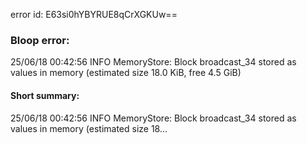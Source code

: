 error id: E63si0hYBYRUE8qCrXGKUw==
### Bloop error:

25/06/18 00:42:56 INFO MemoryStore: Block broadcast_34 stored as values in memory (estimated size 18.0 KiB, free 4.5 GiB)
#### Short summary: 

25/06/18 00:42:56 INFO MemoryStore: Block broadcast_34 stored as values in memory (estimated size 18...